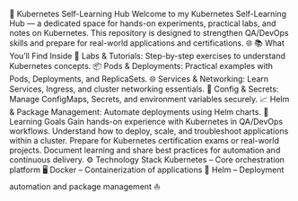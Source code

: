 🚀 Kubernetes Self-Learning Hub
Welcome to my Kubernetes Self-Learning Hub — a dedicated space for hands-on experiments, practical labs, and notes on Kubernetes. This repository is designed to strengthen QA/DevOps skills and prepare for real-world applications and certifications. 🌐
📚 What You’ll Find Inside
🧪 Labs & Tutorials: Step-by-step exercises to understand Kubernetes concepts.
📦 Pods & Deployments: Practical examples with Pods, Deployments, and ReplicaSets.
🌐 Services & Networking: Learn Services, Ingress, and cluster networking essentials.
🔑 Config & Secrets: Manage ConfigMaps, Secrets, and environment variables securely.
📈 Helm & Package Management: Automate deployments using Helm charts.
🎯 Learning Goals
Gain hands-on experience with Kubernetes in QA/DevOps workflows.
Understand how to deploy, scale, and troubleshoot applications within a cluster.
Prepare for Kubernetes certification exams or real-world projects.
Document learning and share best practices for automation and continuous delivery.
⚙️ Technology Stack
Kubernetes – Core orchestration platform 🖥️
Docker – Containerization of applications 🐳
Helm – Deployment automation and package management ⛵
